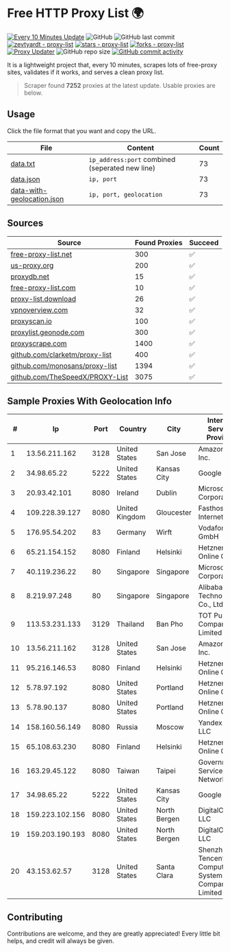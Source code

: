 
# Free HTTP Proxy List 🌍

[![Every 10 Minutes Update](https://github.com/mertguvencli/http-proxy-list/actions/workflows/main.yml/badge.svg?branch=main)](https://github.com/mertguvencli/http-proxy-list/actions/workflows/main.yml)
![GitHub](https://img.shields.io/github/license/mertguvencli/http-proxy-list)
![GitHub last commit](https://img.shields.io/github/last-commit/mertguvencli/http-proxy-list)
[![zevtyardt - proxy-list](https://img.shields.io/static/v1?label=zevtyardt&message=proxy-list&color=blue&logo=github)](https://github.com/zevtyardt/proxy-list "Go to GitHub repo")
[![stars - proxy-list](https://img.shields.io/github/stars/zevtyardt/proxy-list?style=social)](https://github.com/zevtyardt/proxy-list)
[![forks - proxy-list](https://img.shields.io/github/forks/zevtyardt/proxy-list?style=social)](https://github.com/zevtyardt/proxy-list)
[![Proxy Updater](https://github.com/zevtyardt/proxy-list/workflows/Proxy%20Updater/badge.svg)](https://github.com/zevtyardt/proxy-list/actions?query=workflow:"Proxy+Updater")
![GitHub repo size](https://img.shields.io/github/repo-size/zevtyardt/proxy-list)
[![GitHub commit activity](https://img.shields.io/github/commit-activity/m/zevtyardt/proxy-list?logo=commits)](https://github.com/zevtyardt/proxy-list/commits/main)

It is a lightweight project that, every 10 minutes, scrapes lots of free-proxy sites, validates if it works, and serves a clean proxy list.

> Scraper found **7252** proxies at the latest update. Usable proxies are below.

## Usage

Click the file format that you want and copy the URL.

|File|Content|Count|
|----|-------|-----|
|[data.txt](https://raw.githubusercontent.com/mertguvencli/http-proxy-list/main/proxy-list/data.txt)|`ip_address:port` combined (seperated new line)|73|
|[data.json](https://raw.githubusercontent.com/mertguvencli/http-proxy-list/main/proxy-list/data.json)|`ip, port`|73|
|[data-with-geolocation.json](https://raw.githubusercontent.com/mertguvencli/http-proxy-list/main/proxy-list/data-with-geolocation.json)|`ip, port, geolocation`|73|

## Sources

|Source|Found Proxies|Succeed|
|------|-------------|-------|
|[free-proxy-list.net](https://free-proxy-list.net)|300|✅|
|[us-proxy.org](https://www.us-proxy.org)|200|✅|
|[proxydb.net](http://proxydb.net)|15|✅|
|[free-proxy-list.com](https://free-proxy-list.com/?page=&port=&type%5B%5D=http&type%5B%5D=https&up_time=0&search=Search)|10|✅|
|[proxy-list.download](https://www.proxy-list.download/HTTP)|26|✅|
|[vpnoverview.com](https://vpnoverview.com/privacy/anonymous-browsing/free-proxy-servers)|32|✅|
|[proxyscan.io](https://www.proxyscan.io)|100|✅|
|[proxylist.geonode.com](https://proxylist.geonode.com/api/proxy-list?limit=300&page=1&sort_by=lastChecked&sort_type=desc&protocols=http,https)|300|✅|
|[proxyscrape.com](https://api.proxyscrape.com/v2/?request=displayproxies&protocol=http&timeout=10000&country=all&ssl=all&anonymity=all)|1400|✅|
|[github.com/clarketm/proxy-list](https://raw.githubusercontent.com/clarketm/proxy-list/master/proxy-list-raw.txt)|400|✅|
|[github.com/monosans/proxy-list](https://raw.githubusercontent.com/monosans/proxy-list/main/proxies/http.txt)|1394|✅|
|[github.com/TheSpeedX/PROXY-List](https://raw.githubusercontent.com/TheSpeedX/PROXY-List/master/http.txt)|3075|✅|


## Sample Proxies With Geolocation Info

|#|Ip|Port|Country|City|Internet Service Provider|
|-|--|----|-------|----|-------------------------|
|1|13.56.211.162|3128|United States|San Jose|Amazon.com, Inc.|
|2|34.98.65.22|5222|United States|Kansas City|Google LLC|
|3|20.93.42.101|8080|Ireland|Dublin|Microsoft Corporation|
|4|109.228.39.127|8080|United Kingdom|Gloucester|Fasthosts Internet Ltd|
|5|176.95.54.202|83|Germany|Wirft|Vodafone GmbH|
|6|65.21.154.152|8080|Finland|Helsinki|Hetzner Online GmbH|
|7|40.119.236.22|80|Singapore|Singapore|Microsoft Corporation|
|8|8.219.97.248|80|Singapore|Singapore|Alibaba (US) Technology Co., Ltd.|
|9|113.53.231.133|3129|Thailand|Ban Pho|TOT Public Company Limited|
|10|13.56.211.162|3128|United States|San Jose|Amazon.com, Inc.|
|11|95.216.146.53|8080|Finland|Helsinki|Hetzner Online GmbH|
|12|5.78.97.192|8080|United States|Portland|Hetzner Online GmbH|
|13|5.78.90.137|8080|United States|Portland|Hetzner Online GmbH|
|14|158.160.56.149|8080|Russia|Moscow|Yandex.Cloud LLC|
|15|65.108.63.230|8080|Finland|Helsinki|Hetzner Online GmbH|
|16|163.29.45.122|8080|Taiwan|Taipei|Government Service Network|
|17|34.98.65.22|5222|United States|Kansas City|Google LLC|
|18|159.223.102.156|8080|United States|North Bergen|DigitalOcean, LLC|
|19|159.203.190.193|8080|United States|North Bergen|DigitalOcean, LLC|
|20|43.153.62.57|3128|United States|Santa Clara|Shenzhen Tencent Computer Systems Company Limited|



## Contributing

Contributions are welcome, and they are greatly appreciated! Every
little bit helps, and credit will always be given.

